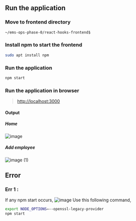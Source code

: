 ## Run the application
### Move to frontend directory
```bash
~/ems-ops-phase-0/react-hooks-frontend$
```
### Install npm to start the frontend
```bash
sudo apt install npm
```
### Run the application
```bash
npm start
```
### Run the application in browser
> [http://localhost:3000](http://localhost:3000)
#### Output
##### Home
![image](https://github.com/user-attachments/assets/badbb7e4-3405-4a46-9724-7b249d9db447)
##### Add employee
![image (1)](https://github.com/user-attachments/assets/dc5ae649-7084-457d-b28b-10e2ddf2fb43)


## Error
### Err 1 : 
If any npm start occurs,
![image](https://github.com/user-attachments/assets/760c7c79-3f6f-4afa-aad3-64d641725890)
Use this following command,
```bash
export NODE_OPTIONS=--openssl-legacy-provider
npm start
```


